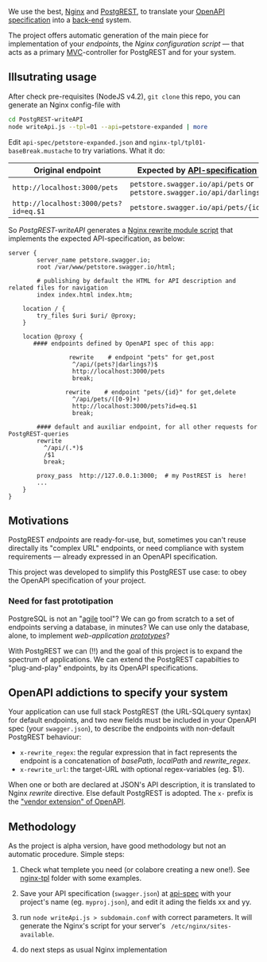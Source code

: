 We use the best, [Nginx](https://nginx.org/) and [PostgREST](https://postgrest.com), to translate your [OpenAPI specification](https://www.openapis.org/specification) into a [back-end](https://en.wikipedia.org/wiki/Front_and_back_ends) system.

The project offers automatic generation of the main piece for implementation of  your *endpoints*, the *Nginx configuration script* &mdash; that acts as a primary [MVC](https://en.wikipedia.org/wiki/Model%E2%80%93view%E2%80%93controller)-controller for PostgREST and for your system.

## Illsutrating usage

After check pre-requisites (NodeJS v4.2), `git clone` this repo, you can generate an Nginx config-file with
```sh
cd PostgREST-writeAPI
node writeApi.js --tpl=01 --api=petstore-expanded | more
```
Edit `api-spec/petstore-expanded.json` and `nginx-tpl/tpl01-baseBreak.mustache` to try variations.  What it do:

Original endpoint | Expected by [API-specification](api-spec/petstore-expanded.json)
------------ | -------------
`http://localhost:3000/pets` | `petstore.swagger.io/api/pets` or `petstore.swagger.io/api/darlings`
`http://localhost:3000/pets?id=eq.$1` | `petstore.swagger.io/api/pets/{id}`

So *PostgREST-writeAPI* generates a [Nginx rewrite module script](http://nginx.org/en/docs/http/ngx_http_rewrite_module.html) that implements the expected API-specification, as below:

```
server {
        server_name petstore.swagger.io;
        root /var/www/petstore.swagger.io/html;

        # publishing by default the HTML for API description and related files for navigation
        index index.html index.htm;

	location / {
		try_files $uri $uri/ @proxy;
	}

	location @proxy {
       #### endpoints defined by OpenAPI spec of this app:
       
                 rewrite    # endpoint "pets" for get,post
                  ^/api/(pets?|darlings?)$
                  http://localhost:3000/pets
                  break;

                rewrite    # endpoint "pets/{id}" for get,delete
                  ^/api/pets/([0-9]+)
                  http://localhost:3000/pets?id=eq.$1
                  break;

		#### default and auxiliar endpoint, for all other requests for PostgREST-queries
		rewrite  
		  ^/api/(.*)$ 
		  /$1 
		  break;

		proxy_pass  http://127.0.0.1:3000;  # my PostREST is  here!
		...
	}
}
```

## Motivations

PostgREST *endpoints* are ready-for-use, but, sometimes you can't reuse directally its "complex URL" endpoints, or need compliance with system requirements &mdash; already expressed in an OpenAPI specification.
 
This project was developed to simplify this PostgREST use case: to obey the OpenAPI specification of your project.

### Need for fast prototipation

PostgreSQL is not an "[agile](https://en.wikipedia.org/wiki/Agile_software_development) tool"?  We can go from scratch to a set of endpoints serving a database, in minutes? We can use only the database, alone, to implement *web-application [prototypes](https://en.wikipedia.org/wiki/Software_prototyping)*?  

With PostgREST we can (!!) and the goal of this project is to expand the spectrum of applications. We can extend the PostgREST capabilties to "plug-and-play" endpoints, by its OpenAPI specifications.

## OpenAPI addictions to specify your system

Your application can use full stack PostgREST (the URL-SQLquery syntax) for default endpoints, 
and two new fields must be included in your OpenAPI spec (your `swagger.json`), to describe the endpoints with non-default PostgREST behaviour:

* `x-rewrite_regex`: the regular expression that in fact represents the endpoint is a concatenation of *basePath*, *localPath* and *rewrite_regex*.
* `x-rewrite_url`: the target-URL with optional regex-variables (eg. $1).

When one or both are declared at JSON's API description, it is translated to Nginx *rewrite* directive. Else default PostgREST is adopted.
The `x-` prefix is the ["vendor extension" of OpenAPI](https://github.com/OAI/OpenAPI-Specification/blob/master/versions/2.0.md#vendorExtensions).

## Methodology

As the project is alpha version, have good methodology but not an automatic procedure. Simple steps:

1. Check what templete you need (or colabore creating a new one!). See [nginx-tpl](nginx-tpl) folder with some examples.

2. Save your API specification (`swagger.json`)  at [api-spec](api-spec) with your project's name (eg. `myproj.json`), and edit it ading the fields xx and yy.

3. run `node writeApi.js > subdomain.conf` with correct parameters. It will generate the Nginx's script for your server's ` /etc/nginx/sites-available`.
 
4. do next steps as usual Nginx implementation
